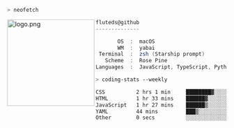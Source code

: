 ```zsh
> neofetch
```

<!--img align="left" src="https://github.com/fluteds.png" alt="logo.png" width="200"/>-->
<img align="left" src="https://external-content.duckduckgo.com/iu/?u=https%3A%2F%2F78.media.tumblr.com%2F975fca5f82161b190efdcaa05ffbd4ec%2Ftumblr_p6q6m9TJF01x3p3jmo1_500.png&f=1&nofb=1" alt="logo.png" width="200"/>

```csharp
fluteds@github
--------------

       OS  :  macOS
       WM  :  yabai
 Terminal  :  zsh (Starship prompt)  
   Scheme  :  Rose Pine  
Languages  :  JavaScript, TypeScript, Python, HTML, CSS  

```

```zsh
> coding-stats --weekly
```

<!--START_SECTION:waka-->

```txt
CSS          2 hrs 1 min     ████████▓░░░░░░░░░░░░░░░░   35.06 %
HTML         1 hr 33 mins    ██████▓░░░░░░░░░░░░░░░░░░   26.82 %
JavaScript   1 hr 27 mins    ██████▒░░░░░░░░░░░░░░░░░░   25.19 %
YAML         44 mins         ███▒░░░░░░░░░░░░░░░░░░░░░   12.86 %
Other        0 secs          ░░░░░░░░░░░░░░░░░░░░░░░░░   00.07 %
```

<!--END_SECTION:waka-->
